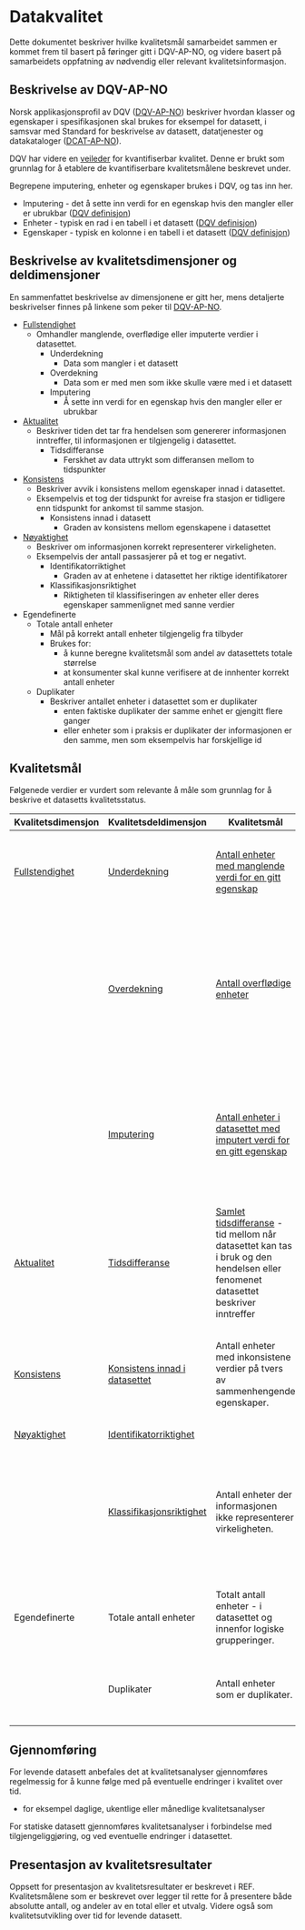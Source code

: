 # Datakvalitet

Dette dokumentet beskriver hvilke kvalitetsmål samarbeidet sammen er kommet frem til basert på føringer gitt i DQV-AP-NO, og videre basert på samarbeidets oppfatning av nødvendig eller relevant kvalitetsinformasjon. 


## Beskrivelse av DQV-AP-NO

Norsk applikasjonsprofil av DQV ([DQV-AP-NO](https://data.norge.no/specification/dqv-ap-no)) beskriver hvordan klasser og egenskaper i spesifikasjonen skal brukes for eksempel for datasett, i samsvar med Standard for beskrivelse av datasett, datatjenester og datakataloger ([DCAT-AP-NO](https://data.norge.no/specification/dcat-ap-no)).

DQV har videre en [veileder](https://data.norge.no/guide/veileder-kvantifiserbar-kvalitet) for kvantifiserbar kvalitet. Denne er brukt som grunnlag for å etablere de kvantifiserbare kvalitetsmålene beskrevet under. 

Begrepene imputering, enheter og egenskaper brukes i DQV, og tas inn her. 
- Imputering - det å sette inn verdi for en egenskap hvis den mangler eller er ubrukbar ([DQV definisjon](https://data.norge.no/guide/veileder-kvantifiserbar-kvalitet#_imputering))
- Enheter - typisk en rad i en tabell i et datasett ([DQV definisjon](https://data.norge.no/guide/veileder-kvantifiserbar-kvalitet#_enhet))
- Egenskaper - typisk en kolonne i en tabell i et datasett ([DQV definisjon](https://data.norge.no/guide/veileder-kvantifiserbar-kvalitet#_egenskap))


## Beskrivelse av kvalitetsdimensjoner og deldimensjoner

En sammenfattet beskrivelse av dimensjonene er gitt her, mens detaljerte beskrivelser finnes på linkene som peker til [DQV-AP-NO](https://data.norge.no/specification/dqv-ap-no). 

- [Fullstendighet](https://data.norge.no/guide/veileder-kvantifiserbar-kvalitet#_kvalitetsdimensjonen_fullstendighet)
    - Omhandler manglende, overflødige eller imputerte verdier i datasettet. 
        - Underdekning
            - Data som mangler i et datasett
        - Overdekning
            - Data som er med men som ikke skulle være med i et datasett
        - Imputering
            - Å sette inn verdi for en egenskap hvis den mangler eller er ubrukbar
- [Aktualitet](https://data.norge.no/guide/veileder-kvantifiserbar-kvalitet#_kvalitetsdimensjonen_aktualitet)
    - Beskriver tiden det tar fra hendelsen som genererer informasjonen inntreffer, til informasjonen er tilgjengelig i datasettet.
        - Tidsdifferanse
            - Ferskhet av data uttrykt som differansen mellom to tidspunkter
- [Konsistens](https://data.norge.no/guide/veileder-kvantifiserbar-kvalitet#_kvalitetsdimensjonen_konsistens)
    - Beskriver avvik i konsistens mellom egenskaper innad i datasettet. 
    - Eksempelvis et tog der tidspunkt for avreise fra stasjon er tidligere enn tidspunkt for ankomst til samme stasjon.
        - Konsistens innad i datasett
            - Graden av konsistens mellom egenskapene i datasettet
- [Nøyaktighet](https://data.norge.no/guide/veileder-kvantifiserbar-kvalitet#_kvalitetsdimensjonen_n%C3%B8yaktighet "Not working")
    - Beskriver om informasjonen korrekt representerer virkeligheten.
    - Eksempelvis der antall passasjerer på et tog er negativt. 
        - Identifikatorriktighet
            - Graden av at enhetene i datasettet her riktige identifikatorer
        - Klassifikasjonsriktighet
            - Riktigheten til klassifiseringen av enheter eller deres egenskaper sammenlignet med sanne verdier
- Egendefinerte
    - Totale antall enheter
        - Mål på korrekt antall enheter tilgjengelig fra tilbyder
        - Brukes for:
            - å kunne beregne kvalitetsmål som andel av datasettets totale størrelse
            - at konsumenter skal kunne verifisere at de innhenter korrekt antall enheter
    - Duplikater
        - Beskriver antallet enheter i datasettet som er duplikater
            - enten faktiske duplikater der samme enhet er gjengitt flere ganger
            - eller enheter som i praksis er duplikater der informasjonen er den samme, men som eksempelvis har forskjellige id


## Kvalitetsmål

Følgenede verdier er vurdert som relevante å måle som grunnlag for å beskrive et datasetts kvalitetsstatus. 

| Kvalitetsdimensjon | Kvalitetsdeldimensjon | Kvalitetsmål | Kommentarer |
| ------- | ------- | ------- | ------- |
| [Fullstendighet](https://data.norge.no/guide/veileder-kvantifiserbar-kvalitet#_kvalitetsdimensjon_fullstendighet) | [Underdekning](https://data.norge.no/guide/veileder-kvantifiserbar-kvalitet#_kvalitetsdeldimensjon_underdekning "asd") | [Antall enheter med manglende verdi for en gitt egenskap](https://data.norge.no/guide/veileder-kvantifiserbar-kvalitet#_kvalitetsm%C3%A5l_antall_enheter_med_manglende_verdi_for_en_gitt_egenskap "Not working") | - brukes for alle egenskaper, men må ta hensyn til at det for enkelte egenskaper kan være tillatt med tomme enheter |
| | [Overdekning](https://data.norge.no/guide/veileder-kvantifiserbar-kvalitet#_kvalitetsdeldimensjon_overdekning) | [Antall overflødige enheter](https://data.norge.no/guide/veileder-kvantifiserbar-kvalitet#_kvalitetsm%C3%A5l_antall_overfl%C3%B8dige_enheter "Not working") | - brukes for alle egenskaper  der det er tillatt med tomme enheter innenfor egenskapen <br /> - der det finnes overflødige verdier bør det fremgå av datasettet hvilke verdier dette gjelder |
| | [Imputering](https://data.norge.no/guide/veileder-kvantifiserbar-kvalitet#_kvalitetsdeldimensjon_imputering) | [Antall enheter i datasettet med imputert verdi for en gitt egenskap](https://data.norge.no/guide/veileder-kvantifiserbar-kvalitet#_kvalitetsm%C3%A5l_antall_enheter_med_imputert_verdi_for_en_gitt_egenskap "Not working") | - brukes kun der det benyttes imputering innenfor egenskapen <br /> - der det finnes imputert informasjon bør det fremgå av datasettet hvilken informasjon dette gjelder |
| [Aktualitet](https://data.norge.no/guide/veileder-kvantifiserbar-kvalitet#_kvalitetsdimensjon_aktualitet) | [Tidsdifferanse](https://data.norge.no/guide/veileder-kvantifiserbar-kvalitet#_kvalitetsdeldimensjon_tidsdifferanse) | [Samlet tidsdifferanse](https://data.norge.no/guide/veileder-kvantifiserbar-kvalitet#_kvalitetsm%C3%A5l_samlet_tidsdifferanse "Not working") - tid mellom når datasettet kan tas i bruk og den hendelsen eller fenomenet datasettet beskriver inntreffer | - beskrives normalt for datasettet generelt |
| [Konsistens](https://data.norge.no/guide/veileder-kvantifiserbar-kvalitet#_kvalitetsdimensjon_konsistens) | [Konsistens innad i datasettet](https://data.norge.no/guide/veileder-kvantifiserbar-kvalitet#_kvalitetsdeldimensjon_konsistens_innad_i_datasett) | Antall enheter med inkonsistene verdier på tvers av sammenhengende egenskaper. | - utvalg av egenskaper som skal vurderes i sammenheng avhenger i stor grad av kjennskap til datasettet og domenekunnskap |
| [Nøyaktighet](https://data.norge.no/guide/veileder-kvantifiserbar-kvalitet#_kvalitetsdimensjon_n%C3%B8yaktighet "Not working") | [Identifikatorriktighet](https://data.norge.no/guide/veileder-kvantifiserbar-kvalitet#_kvalitetsdeldimensjon_identifikatorriktighet) |  |  |
|  | [Klassifikasjonsriktighet](https://data.norge.no/guide/veileder-kvantifiserbar-kvalitet#_kvalitetsdeldimensjon_klassifikasjonsriktighet) | Antall enheter der informasjonen ikke representerer virkeligheten. | - brukes kun der det er mulig å avgrense hva som er virkeligheten <br /> - der det finnes unøyaktig informasjon bør det fremgå av datasettet hvilken informasjon dette gjelder |
| Egendefinerte | Totale antall enheter | Totalt antall enheter - i datasettet og innenfor logiske grupperinger. | - logiske grupperinger kan eksempelvis være per dag, per rute, eller lignende |
|  | Duplikater | Antall enheter som er duplikater. | - der det finnes duplikater bør det fremgå av datasettet hvilke enheter dette gjelder |



## Gjennomføring

For levende datasett anbefales det at kvalitetsanalyser gjennomføres regelmessig for å kunne følge med på eventuelle endringer i kvalitet over tid.
- for eksempel daglige, ukentlige eller månedlige kvalitetsanalyser

For statiske datasett gjennomføres kvalitetsanalyser i forbindelse med tilgjengeliggjøring, og ved eventuelle endringer i datasettet. 

## Presentasjon av kvalitetsresultater

Oppsett for presentasjon av kvalitetsresultater er beskrevet i REF. Kvalitetsmålene som er beskrevet over legger til rette for å presentere både absolutte antall, og andeler av en total eller et utvalg. Videre også som kvalitetsutvikling over tid for levende datasett. 